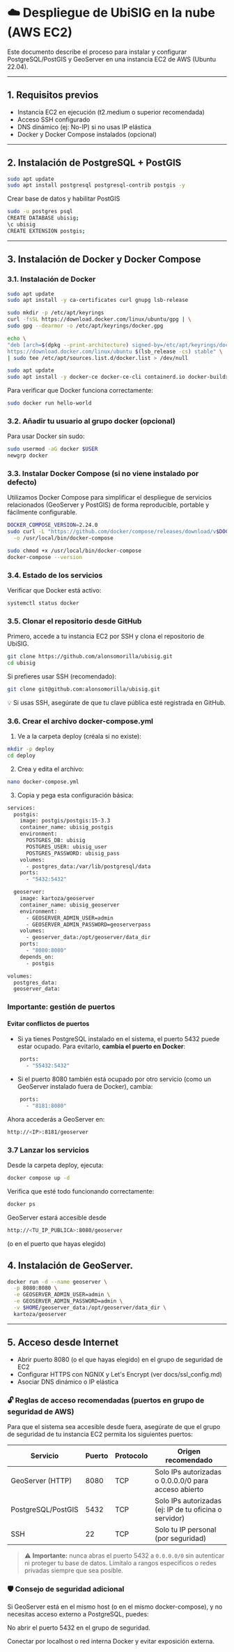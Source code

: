 # ☁️ Despliegue de UbiSIG en la nube (AWS EC2)

Este documento describe el proceso para instalar y configurar PostgreSQL/PostGIS y GeoServer en una instancia EC2 de AWS (Ubuntu 22.04).

---

## 1. Requisitos previos

- Instancia EC2 en ejecución (t2.medium o superior recomendada)
- Acceso SSH configurado
- DNS dinámico (ej: No-IP) si no usas IP elástica
- Docker y Docker Compose instalados (opcional)

---

## 2. Instalación de PostgreSQL + PostGIS

```bash
sudo apt update
sudo apt install postgresql postgresql-contrib postgis -y
```
Crear base de datos y habilitar PostGIS

```bash
sudo -u postgres psql
CREATE DATABASE ubisig;
\c ubisig
CREATE EXTENSION postgis;
```
---

## 3. Instalación de Docker y Docker Compose

### 3.1. Instalación de Docker
```bash
sudo apt update
sudo apt install -y ca-certificates curl gnupg lsb-release

sudo mkdir -p /etc/apt/keyrings
curl -fsSL https://download.docker.com/linux/ubuntu/gpg | \
sudo gpg --dearmor -o /etc/apt/keyrings/docker.gpg

echo \
"deb [arch=$(dpkg --print-architecture) signed-by=/etc/apt/keyrings/docker.gpg] \
https://download.docker.com/linux/ubuntu $(lsb_release -cs) stable" \
| sudo tee /etc/apt/sources.list.d/docker.list > /dev/null

sudo apt update
sudo apt install -y docker-ce docker-ce-cli containerd.io docker-buildx-plugin docker-compose-plugin
```
Para verificar que Docker funciona correctamente:
```bash
sudo docker run hello-world
```
### 3.2. Añadir tu usuario al grupo docker (opcional)
Para usar Docker sin sudo:
```bash
sudo usermod -aG docker $USER
newgrp docker
```

### 3.3. Instalar Docker Compose (si no viene instalado por defecto)
Utilizamos Docker Compose para simplificar el despliegue de servicios relacionados (GeoServer y PostGIS) de forma reproducible, portable y fácilmente configurable.

```bash
DOCKER_COMPOSE_VERSION=2.24.0
sudo curl -L "https://github.com/docker/compose/releases/download/v$DOCKER_COMPOSE_VERSION/docker-compose-$(uname -s)-$(uname -m)" \
  -o /usr/local/bin/docker-compose

sudo chmod +x /usr/local/bin/docker-compose
docker-compose --version
```
### 3.4. Estado de los servicios
Verificar que Docker está activo:
```bash
systemctl status docker
```

### 3.5. Clonar el repositorio desde GitHub
Primero, accede a tu instancia EC2 por SSH y clona el repositorio de UbiSIG.
```bash
git clone https://github.com/alonsomorilla/ubisig.git
cd ubisig
```
Si prefieres usar SSH (recomendado):
```bash
git clone git@github.com:alonsomorilla/ubisig.git
```
💡 Si usas SSH, asegúrate de que tu clave pública esté registrada en GitHub.

### 3.6. Crear el archivo docker-compose.yml
1. Ve a la carpeta deploy (créala si no existe):
```bash
mkdir -p deploy
cd deploy
```
2. Crea y edita el archivo:
```bash
nano docker-compose.yml
```
3. Copia y pega esta configuración básica:
```bash
services:
  postgis:
    image: postgis/postgis:15-3.3
    container_name: ubisig_postgis
    environment:
      POSTGRES_DB: ubisig
      POSTGRES_USER: ubisig_user
      POSTGRES_PASSWORD: ubisig_pass
    volumes:
      - postgres_data:/var/lib/postgresql/data
    ports:
      - "5432:5432"

  geoserver:
    image: kartoza/geoserver
    container_name: ubisig_geoserver
    environment:
      - GEOSERVER_ADMIN_USER=admin
      - GEOSERVER_ADMIN_PASSWORD=geoserverpass
    volumes:
      - geoserver_data:/opt/geoserver/data_dir
    ports:
      - "8080:8080"
    depends_on:
      - postgis

volumes:
  postgres_data:
  geoserver_data:
```
### Importante: gestión de puertos
#### Evitar conflictos de puertos
- Si ya tienes PostgreSQL instalado en el sistema, el puerto 5432 puede estar ocupado. Para evitarlo, **cambia el puerto en Docker**:
```bash
    ports:
      - "55432:5432"
```

- Si el puerto 8080 también está ocupado por otro servicio (como un GeoServer instalado fuera de Docker), cambia:
```bash
    ports:
      - "8181:8080"
```
Ahora accederás a GeoServer en:
```bash
http://<IP>:8181/geoserver
```

### 3.7 Lanzar los servicios
Desde la carpeta deploy, ejecuta:
```bash
docker compose up -d
```
Verifica que esté todo funcionando correctamente:
```bash
docker ps
```
GeoServer estará accesible desde
```bash
http://<TU_IP_PUBLICA>:8080/geoserver
```
(o en el puerto que hayas elegido)

## 4. Instalación de GeoServer. 
```bash
docker run -d --name geoserver \
  -p 8080:8080 \
  -e GEOSERVER_ADMIN_USER=admin \
  -e GEOSERVER_ADMIN_PASSWORD=admin \
  -v $HOME/geoserver_data:/opt/geoserver/data_dir \
  kartoza/geoserver
```
---

## 5. Acceso desde Internet
- Abrir puerto 8080 (o el que hayas elegido) en el grupo de seguridad de EC2
- Configurar HTTPS con NGNIX y Let's Encrypt (ver docs/ssl_config.md)
- Asociar DNS dinámico o IP elástica

### 🔓 Reglas de acceso recomendadas (puertos en grupo de seguridad de AWS)

Para que el sistema sea accesible desde fuera, asegúrate de que el grupo de seguridad de tu instancia EC2 permita los siguientes puertos:

| Servicio          | Puerto | Protocolo | Origen recomendado |
|-------------------|--------|-----------|---------------------|
| GeoServer (HTTP)  | 8080   | TCP       | Solo IPs autorizadas o 0.0.0.0/0 para acceso abierto |
| PostgreSQL/PostGIS| 5432   | TCP       | Solo IPs autorizadas (ej: IP de tu oficina o servidor) |
| SSH               | 22     | TCP       | Solo tu IP personal (por seguridad) |

> ⚠️ **Importante:** nunca abras el puerto 5432 a `0.0.0.0/0` sin autenticar ni proteger tu base de datos. Limítalo a rangos específicos o redes privadas siempre que sea posible.

### 🛡️ Consejo de seguridad adicional
Si GeoServer está en el mismo host (o en el mismo docker-compose), y no necesitas acceso externo a PostgreSQL, puedes:

No abrir el puerto 5432 en el grupo de seguridad.

Conectar por localhost o red interna Docker y evitar exposición externa.

